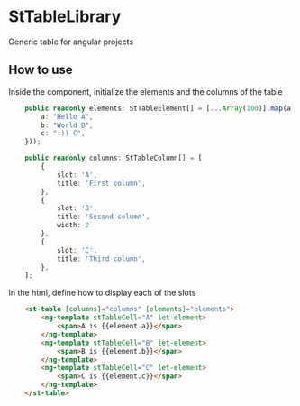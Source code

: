 # StTableLibrary

Generic table for angular projects

## How to use

Inside the component, initialize the elements and the columns of the table

```typescript
    public readonly elements: StTableElement[] = [...Array(100)].map(a => ({
        a: "Hello A",
        b: "World B",
        c: ":)) C",
    }));

    public readonly columns: StTableColumn[] = [
        {
            slot: 'A',
            title: 'First column',
        },
        {
            slot: 'B',
            title: 'Second column',
            width: 2
        },
        {
            slot: 'C',
            title: 'Third column',
        },
    ];
```

In the html, define how to display each of the slots
```html
    <st-table [columns]="columns" [elements]="elements">
        <ng-template stTableCell="A" let-element>
            <span>A is {{element.a}}</span>
        </ng-template>
        <ng-template stTableCell="B" let-element>
            <span>B is {{element.b}}</span>
        </ng-template>
        <ng-template stTableCell="C" let-element>
            <span>C is {{element.c}}</span>
        </ng-template>
    </st-table>
```